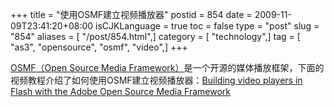 +++
title = "使用OSMF建立视频播放器"
postid = 854
date = 2009-11-09T23:41:20+08:00
isCJKLanguage = true
toc = false
type = "post"
slug = "854"
aliases = [ "/post/854.html",]
category = [ "technology",]
tag = [ "as3", "opensource", "osmf", "video",]
+++


[OSMF（Open Source Media
Framework）](http://www.opensourcemediaframework.com/)是一个开源的媒体播放框架，下面的视频教程介绍了如何使用OSMF建立视频播放器：[Building
video players in Flash with the Adobe Open Source Media
Framework](http://www.adobe.com/devnet/flash/articles/video_osmf.html)

